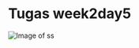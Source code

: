 # Tugas week2day5
![Image of ss](http://image.prntscr.com/image/8239a000a4e54d32aecd2fd6cc52ba6a.png)
